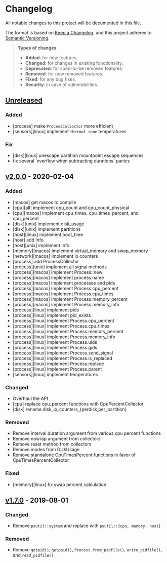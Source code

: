# Changelog
All notable changes to this project will be documented in this file.

The format is based on [Keep a Changelog](https://keepachangelog.com/en/1.0.0/),
and this project adheres to [Semantic Versioning](https://semver.org/spec/v2.0.0.html).

> **Types of changes**:
>
> - **Added**: for new features.
> - **Changed**: for changes in existing functionality.
> - **Deprecated**: for soon-to-be removed features.
> - **Removed**: for now removed features.
> - **Fixed**: for any bug fixes.
> - **Security**: in case of vulnerabilities.

## [Unreleased]

### Added

- [process] make `ProcessCollector` more efficient
- [sensors][linux] implement `thermal_zone` temperatures

### Fix

- [disk][linux] unescape partition mountpoint escape sequences
- fix several 'overflow when subtracting durations' panics

## [v2.0.0] - 2020-02-04

### Added

- [macos] get macos to compile
- [cpu][all] implement cpu_count and cpu_count_physical
- [cpu][macos] implement cpu_times, cpu_times_percent, and cpu_percent
- [disk][unix] implement disk_usage
- [disk][unix] implement partitions
- [host][linux] implement boot_time
- [host] add Info
- [host][unix] implement Info
- [memory][macos] implement virtual_memory and swap_memory
- [network][macos] implement io counters
- [process] add ProcessCollector
- [process][unix] implement all signal methods
- [process][macos] implement Process::new
- [process][macos] implement process.name
- [process][macos] implement processes and pids
- [process][macos] implement Process.cpu_percent
- [process][macos] implement Process.cpu_times
- [process][macos] implement Process.memory_percent
- [process][macos] implement Process.memory_info
- [process][linux] implement pids
- [process][linux] implement pid_exists
- [process][linux] implement Process.cpu_percent
- [process][linux] implement Process.cpu_times
- [process][linux] implement Process.memory_percent
- [process][linux] implement Process.memory_info
- [process][linux] implement Process.uids
- [process][linux] implement Process.gids
- [process][linux] implement Process.send_signal
- [process][linux] implement Process.is_replaced
- [process][linux] implement Process.replace
- [process][linux] implement Process.parent
- [sensors][linux] implement temperatures

### Changed

- Overhaul the API
- [cpu] replace cpu_percent functions with CpuPercentCollector
- [disk] rename disk_io_counters_{perdisk,per_partition}

### Removed

- Remove interval duration argument from various cpu percent functions
- Remove nowrap argument from collectors
- Remove reset method from collectors
- Remove inodes from DiskUsage
- Remove standalone CpuTimesPercent functions in favor of CpuTimesPercentCollector

### Fixed

- [memory][linux] fix swap percent calculation

## [v1.7.0] - 2019-08-01

### Changed

- Remove `psutil::system` and replace with `psutil::{cpu, memory, host}`

### Removed

- Remove `getpid()`, `getppid()`, `Process.from_pidfile()`, `write_pidfile()`, and `read_pidfile()`

[Unreleased]: https://github.com/borntyping/rust-psutil/compare/v2.0.0...HEAD
[v2.0.0]: https://github.com/borntyping/rust-psutil/compare/v1.7.0...v2.0.0
[v1.7.0]: https://github.com/borntyping/rust-psutil/compare/v1.6.0...v1.7.0
